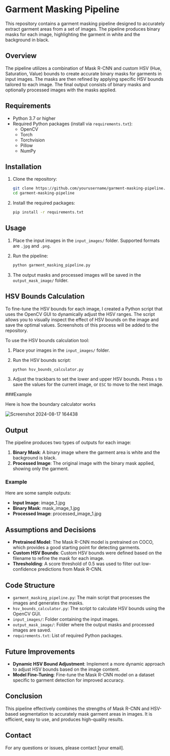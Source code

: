 # Garment Masking Pipeline

This repository contains a garment masking pipeline designed to accurately extract garment areas from a set of images. The pipeline produces binary masks for each image, highlighting the garment in white and the background in black.

## Overview

The pipeline utilizes a combination of Mask R-CNN and custom HSV (Hue, Saturation, Value) bounds to create accurate binary masks for garments in input images. The masks are then refined by applying specific HSV bounds tailored to each image. The final output consists of binary masks and optionally processed images with the masks applied.

## Requirements

- Python 3.7 or higher
- Required Python packages (install via `requirements.txt`):
  - OpenCV
  - Torch
  - Torchvision
  - Pillow
  - NumPy

## Installation

1. Clone the repository:

    ```bash
    git clone https://github.com/yourusername/garment-masking-pipeline.git
    cd garment-masking-pipeline
    ```

2. Install the required packages:

    ```bash
    pip install -r requirements.txt
    ```

## Usage

1. Place the input images in the `input_images/` folder. Supported formats are `.jpg` and `.png`.

2. Run the pipeline:

    ```bash
    python garment_masking_pipeline.py
    ```

3. The output masks and processed images will be saved in the `output_mask_image/` folder.

## HSV Bounds Calculation

To fine-tune the HSV bounds for each image, I created a Python script that uses the OpenCV GUI to dynamically adjust the HSV ranges. The script allows you to visually inspect the effect of HSV bounds on the image and save the optimal values. Screenshots of this process will be added to the repository.

To use the HSV bounds calculation tool:

1. Place your images in the `input_images/` folder.
2. Run the HSV bounds script:

    ```bash
    python hsv_bounds_calculator.py
    ```

3. Adjust the trackbars to set the lower and upper HSV bounds. Press `s` to save the values for the current image, or `ESC` to move to the next image.

###Example

Here is how the boundary calculator works

![Screenshot 2024-08-17 164438](https://github.com/user-attachments/assets/5825761a-24d9-4496-9697-7ab919b0e128)


## Output

The pipeline produces two types of outputs for each image:

1. **Binary Mask**: A binary image where the garment area is white and the background is black.
2. **Processed Image**: The original image with the binary mask applied, showing only the garment.

### Example

Here are some sample outputs:

- **Input Image**: image_1.jpg
- **Binary Mask**: mask_image_1.jpg
- **Processed Image**: processed_image_1.jpg

## Assumptions and Decisions

- **Pretrained Model**: The Mask R-CNN model is pretrained on COCO, which provides a good starting point for detecting garments.
- **Custom HSV Bounds**: Custom HSV bounds were defined based on the filename to refine the mask for each image.
- **Thresholding**: A score threshold of 0.5 was used to filter out low-confidence predictions from Mask R-CNN.

## Code Structure

- `garment_masking_pipeline.py`: The main script that processes the images and generates the masks.
- `hsv_bounds_calculator.py`: The script to calculate HSV bounds using the OpenCV GUI.
- `input_images/`: Folder containing the input images.
- `output_mask_image/`: Folder where the output masks and processed images are saved.
- `requirements.txt`: List of required Python packages.

## Future Improvements

- **Dynamic HSV Bound Adjustment**: Implement a more dynamic approach to adjust HSV bounds based on the image content.
- **Model Fine-Tuning**: Fine-tune the Mask R-CNN model on a dataset specific to garment detection for improved accuracy.

## Conclusion

This pipeline effectively combines the strengths of Mask R-CNN and HSV-based segmentation to accurately mask garment areas in images. It is efficient, easy to use, and produces high-quality results.

## Contact

For any questions or issues, please contact [your email].
